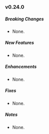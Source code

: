 ### v0.24.0

##### Breaking Changes
* None.

##### New Features
* None.

##### Enhancements
* None.

##### Fixes
* None.

##### Notes
* None.